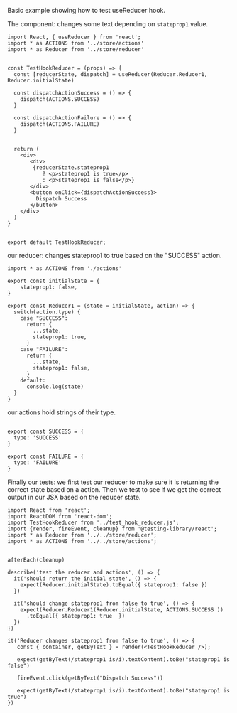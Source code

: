 Basic example showing how to test useReducer hook. 


The component: changes some text depending on `stateprop1` value.

```
import React, { useReducer } from 'react';
import * as ACTIONS from '../store/actions'
import * as Reducer from '../store/reducer'


const TestHookReducer = (props) => {
  const [reducerState, dispatch] = useReducer(Reducer.Reducer1, Reducer.initialState)

  const dispatchActionSuccess = () => {
    dispatch(ACTIONS.SUCCESS)
  }

  const dispatchActionFailure = () => {
    dispatch(ACTIONS.FAILURE)
  }


  return (
    <div>
       <div>
        {reducerState.stateprop1
           ? <p>stateprop1 is true</p>
           : <p>stateprop1 is false</p>}
       </div>
       <button onClick={dispatchActionSuccess}>
         Dispatch Success
       </button>
    </div>
  )
}


export default TestHookReducer;

```


our reducer: changes stateprop1 to true based on the "SUCCESS" action. 

```
import * as ACTIONS from './actions'

export const initialState = {
    stateprop1: false,
}

export const Reducer1 = (state = initialState, action) => {
  switch(action.type) {
    case "SUCCESS":
      return {
        ...state,
        stateprop1: true,
      }
    case "FAILURE":
      return {
        ...state,
        stateprop1: false,
      }
    default:
      console.log(state)
  }
}
```

our actions hold strings of their type. 

```

export const SUCCESS = {
  type: 'SUCCESS'
}

export const FAILURE = {
  type: 'FAILURE'
}

```
Finally our tests: we first test our reducer to make sure it is returning the correct state based on a action. 
Then we test to see if we get the correct output in our JSX based on the reducer state.  

```
import React from 'react';
import ReactDOM from 'react-dom';
import TestHookReducer from '../test_hook_reducer.js';
import {render, fireEvent, cleanup} from '@testing-library/react';
import * as Reducer from '../../store/reducer';
import * as ACTIONS from '../../store/actions';


afterEach(cleanup)

describe('test the reducer and actions', () => {
  it('should return the initial state', () => {
    expect(Reducer.initialState).toEqual({ stateprop1: false })
  })

  it('should change stateprop1 from false to true', () => {
    expect(Reducer.Reducer1(Reducer.initialState, ACTIONS.SUCCESS ))
      .toEqual({ stateprop1: true  })
  })
})

it('Reducer changes stateprop1 from false to true', () => {
   const { container, getByText } = render(<TestHookReducer />);

   expect(getByText(/stateprop1 is/i).textContent).toBe("stateprop1 is false")

   fireEvent.click(getByText("Dispatch Success"))

   expect(getByText(/stateprop1 is/i).textContent).toBe("stateprop1 is true")
})

```
